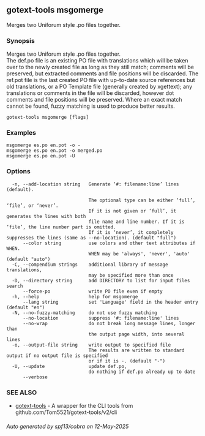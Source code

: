 ## gotext-tools msgomerge

Merges two Uniforum style .po files together.

### Synopsis

Merges two Uniforum style .po files together.  
The def.po file is an existing PO file with translations which will be
taken over to the newly created file as long as they still match;
comments will be preserved, but extracted comments and file positions will
be discarded.
The ref.pot file is the last created PO file with up-to-date source references but
old translations, or a PO Template file (generally created by xgettext);
any translations or comments in the file will be discarded, however dot
comments and file positions will be preserved.
Where an exact match cannot be found, fuzzy matching is used to produce better results.

```
gotext-tools msgomerge [flags]
```

### Examples

```
msgomerge es.po en.pot -o -
msgomerge es.po en.pot -o merged.po
msgomerge es.po en.pot -U
```

### Options

```
  -n, --add-location string   Generate ‘#: filename:line’ lines (default).
                              
                              The optional type can be either ‘full’, ‘file’, or ‘never’. 
                              If it is not given or ‘full’, it generates the lines with both
                              file name and line number. If it is ‘file’, the line number part is omitted.
                              If it is ‘never’, it completely suppresses the lines (same as --no-location). (default "full")
      --color string          use colors and other text attributes if WHEN. 
                              WHEN may be 'always', 'never', 'auto' (default "auto")
  -C, --compendium strings    additional library of message translations,
                              may be specified more than once
  -D, --directory string      add DIRECTORY to list for input files search
      --force-po              write PO file even if empty
  -h, --help                  help for msgomerge
      --lang string           set 'Language' field in the header entry (default "en")
  -N, --no-fuzzy-matching     do not use fuzzy matching
      --no-location           suppress '#: filename:line' lines
      --no-wrap               do not break long message lines, longer than
                              the output page width, into several lines
  -o, --output-file string    write output to specified file
                              The results are written to standard output if no output file is specified
                              or if it is -. (default "-")
  -U, --update                update def.po,
                              do nothing if def.po already up to date
      --verbose               
```

### SEE ALSO

* [gotext-tools](gotext-tools.md)	 - A wrapper for the CLI tools from github.com/Tom5521/gotext-tools/v2/cli

###### Auto generated by spf13/cobra on 12-May-2025
